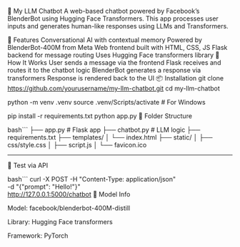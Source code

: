 🤖 My LLM Chatbot
A web-based chatbot powered by Facebook’s BlenderBot using Hugging Face Transformers. This app processes user inputs and generates human-like responses using LLMs and Transformers.

🚀 Features
Conversational AI with contextual memory
Powered by BlenderBot-400M from Meta
Web frontend built with HTML, CSS, JS
Flask backend for message routing
Uses Hugging Face transformers library
🧠 How It Works
User sends a message via the frontend
Flask receives and routes it to the chatbot logic
BlenderBot generates a response via transformers
Response is rendered back to the UI
📦 Installation
git clone https://github.com/yourusername/my-llm-chatbot.git
cd my-llm-chatbot

python -m venv .venv
source .venv/Scripts/activate  # For Windows

pip install -r requirements.txt
python app.py
📁 Folder Structure

bash``` ├── app.py # Flask app ├── chatbot.py # LLM logic ├── requirements.txt ├── templates/ │ └── index.html ├── static/ │ ├── css/style.css │ ├── script.js │ └── favicon.ico


---

🧪 Test via API

bash```
curl -X POST -H "Content-Type: application/json" \
     -d "{\"prompt\": \"Hello!\"}" \
     http://127.0.0.1:5000/chatbot
🔗 Model Info

Model: facebook/blenderbot-400M-distill

Library: Hugging Face transformers

Framework: PyTorch

